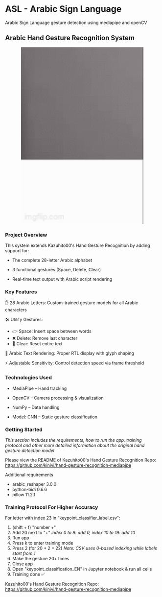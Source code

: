 # ASL - Arabic Sign Language
Arabic Sign Language gesture detection using mediapipe and openCV
## Arabic Hand Gesture Recognition System
<p align="center">
  <img src="./a34057.gif" width="400" alt="Gesture Recognition Demo">
</p>

### Project Overview

This system extends Kazuhito00's Hand Gesture Recognition by adding support for:

- The complete 28-letter Arabic alphabet

- 3 functional gestures (Space, Delete, Clear)

- Real-time text output with Arabic script rendering

### Key Features
✋ 28 Arabic Letters: Custom-trained gesture models for all Arabic characters

🛠 Utility Gestures:

- 👉 Space: Insert space between words
- ❌ Delete: Remove last character
- 🧹 Clear: Reset entire text

📜 Arabic Text Rendering: Proper RTL display with glyph shaping

⚡ Adjustable Sensitivity: Control detection speed via frame threshold

### Technologies Used

- MediaPipe – Hand tracking

- OpenCV – Camera processing & visualization

- NumPy – Data handling

- Model: CNN – Static gesture classification

### Getting Started
*This section includes the requirements, how to run the app, training protocol and other more detailed information about the original hand gesture detection model*

Please view the README of Kazuhito00's Hand Gesture Recognition Repo: https://github.com/kinivi/hand-gesture-recognition-mediapipe

Additional requirements
+ arabic_reshaper 3.0.0
+ python-bidi 0.6.6
+ pillow 11.2.1 

### Training Protocol For Higher Accuracy

For letter with index 23 in "keypoint_classifier_label.csv":

1. (shift + f) "number +"
2. Add 20 next to "+"  *index 0 to 9: add 0, index 10 to 19: add 10*
3. Run app
4. Press k to enter training mode
5. Press 2 (for 20 + 2 = 22) *Note: CSV uses 0-based indexing while labels start from 1*
6. Make the gesture 20+ times
7. Close app
8. Open "keypoint_classification_EN" in Jupyter notebook & run all cells
9. Training done ✅

Kazuhito00's Hand Gesture Recognition Repo: https://github.com/kinivi/hand-gesture-recognition-mediapipe
